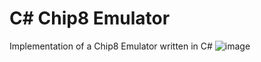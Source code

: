# C# Chip8 Emulator
Implementation of a Chip8 Emulator written in C#
![image](https://user-images.githubusercontent.com/40584236/211179721-e781fc02-c464-42c3-ab33-e20b3b31bced.png)
